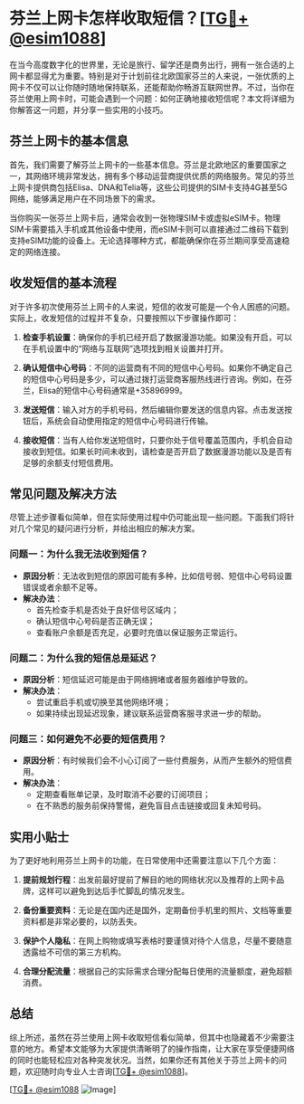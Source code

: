 # 芬兰上网卡怎样收取短信？[[TG💪+ @esim1088](https://t.me/s/esim1088)]

在当今高度数字化的世界里，无论是旅行、留学还是商务出行，拥有一张合适的上网卡都显得尤为重要。特别是对于计划前往北欧国家芬兰的人来说，一张优质的上网卡不仅可以让你随时随地保持联系，还能帮助你畅游互联网世界。不过，当你在芬兰使用上网卡时，可能会遇到一个问题：如何正确地接收短信呢？本文将详细为你解答这一问题，并分享一些实用的小技巧。

## 芬兰上网卡的基本信息

首先，我们需要了解芬兰上网卡的一些基本信息。芬兰是北欧地区的重要国家之一，其网络环境非常发达，拥有多个移动运营商提供优质的网络服务。常见的芬兰上网卡提供商包括Elisa、DNA和Telia等，这些公司提供的SIM卡支持4G甚至5G网络，能够满足用户在不同场景下的需求。

当你购买一张芬兰上网卡后，通常会收到一张物理SIM卡或虚拟eSIM卡。物理SIM卡需要插入手机或其他设备中使用，而eSIM卡则可以直接通过二维码下载到支持eSIM功能的设备上。无论选择哪种方式，都能确保你在芬兰期间享受高速稳定的网络连接。

## 收发短信的基本流程

对于许多初次使用芬兰上网卡的人来说，短信的收发可能是一个令人困惑的问题。实际上，收发短信的过程并不复杂，只要按照以下步骤操作即可：

1. **检查手机设置**：确保你的手机已经开启了数据漫游功能。如果没有开启，可以在手机设置中的“网络与互联网”选项找到相关设置并打开。

2. **确认短信中心号码**：不同的运营商有不同的短信中心号码。如果你不确定自己的短信中心号码是多少，可以通过拨打运营商客服热线进行咨询。例如，在芬兰，Elisa的短信中心号码通常是+35896999。

3. **发送短信**：输入对方的手机号码，然后编辑你要发送的信息内容。点击发送按钮后，系统会自动使用指定的短信中心号码进行传输。

4. **接收短信**：当有人给你发送短信时，只要你处于信号覆盖范围内，手机会自动接收到短信。如果长时间未收到，请检查是否开启了数据漫游功能以及是否有足够的余额支付短信费用。

## 常见问题及解决方法

尽管上述步骤看似简单，但在实际使用过程中仍可能出现一些问题。下面我们将针对几个常见的疑问进行分析，并给出相应的解决方案。

### 问题一：为什么我无法收到短信？

- **原因分析**：无法收到短信的原因可能有多种，比如信号弱、短信中心号码设置错误或者余额不足等。
- **解决办法**：
  - 首先检查手机是否处于良好信号区域内；
  - 确认短信中心号码是否正确无误；
  - 查看账户余额是否充足，必要时充值以保证服务正常运行。

### 问题二：为什么我的短信总是延迟？

- **原因分析**：短信延迟可能是由于网络拥堵或者服务器维护导致的。
- **解决办法**：
  - 尝试重启手机或切换至其他网络环境；
  - 如果持续出现延迟现象，建议联系运营商客服寻求进一步的帮助。

### 问题三：如何避免不必要的短信费用？

- **原因分析**：有时候我们会不小心订阅了一些付费服务，从而产生额外的短信费用。
- **解决办法**：
  - 定期查看账单记录，及时取消不必要的订阅项目；
  - 在不熟悉的服务前保持警惕，避免盲目点击链接或回复未知号码。

## 实用小贴士

为了更好地利用芬兰上网卡的功能，在日常使用中还需要注意以下几个方面：

1. **提前规划行程**：出发前最好提前了解目的地的网络状况以及推荐的上网卡品牌，这样可以避免到达后手忙脚乱的情况发生。

2. **备份重要资料**：无论是在国内还是国外，定期备份手机里的照片、文档等重要资料都是非常必要的，以防丢失。

3. **保护个人隐私**：在网上购物或填写表格时要谨慎对待个人信息，尽量不要随意透露给不可信的第三方机构。

4. **合理分配流量**：根据自己的实际需求合理分配每日使用的流量额度，避免超额消费。

## 总结

综上所述，虽然在芬兰使用上网卡收取短信看似简单，但其中也隐藏着不少需要注意的地方。希望本文能够为大家提供清晰明了的操作指南，让大家在享受便捷网络的同时也能轻松应对各种突发状况。当然，如果你还有其他关于芬兰上网卡的问题，欢迎随时向专业人士咨询[[TG💪+ @esim1088](https://t.me/s/esim1088)]。

[[TG💪+ @esim1088](https://t.me/s/esim1088) ![Image](https://i.postimg.cc/4NQfJmqS/Snipaste-2025-05-13-00-14-12.png)]